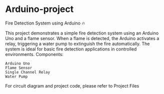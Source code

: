 # Arduino-project
Fire Detection System using Arduino 🔥

This project demonstrates a simple fire detection system using an Arduino Uno and a flame sensor. When a flame is detected, the Arduino activates a relay, triggering a water pump to extinguish the fire automatically. The system is ideal for basic fire detection applications in controlled environments.
Components:

    Arduino Uno
    Flame Sensor
    Single Channel Relay
    Water Pump

For circuit diagram and project code, please refer to Project Files

